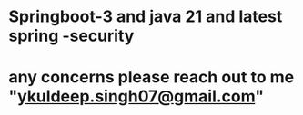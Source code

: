#  Springboot-3 and java 21 and latest spring -security 
#  any concerns please reach out  to me "ykuldeep.singh07@gmail.com"
